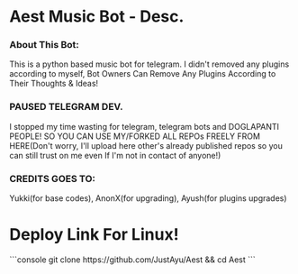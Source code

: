 <h1>Aest Music Bot - Desc.</h1>
<h3>About This Bot:</h3>

<p>This is a python based music bot for telegram. I didn't removed any plugins according to myself, Bot Owners Can Remove Any Plugins According to Their Thoughts & Ideas!</p>

<h3>PAUSED TELEGRAM DEV.</h3>

<p>I stopped my time wasting for telegram, telegram bots and DOGLAPANTI PEOPLE! SO YOU CAN USE MY/FORKED ALL REPOs FREELY FROM HERE(Don't worry, I'll upload here other's already published repos so you can still trust on me even If I'm not in contact of anyone!)</p>

<h3>CREDITS GOES TO:</h3>
<p>Yukki(for base codes), AnonX(for upgrading), Ayush(for plugins upgrades)</p>

<h1>Deploy Link For Linux!</h1>
```console
git clone https://github.com/JustAyu/Aest && cd Aest
```
